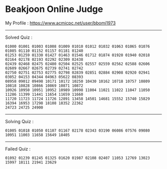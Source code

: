 # Beakjoon Online Judge

My Profile : https://www.acmicpc.net/user/bbomi1973

---

Solved Quiz : 
```
01000 01001 01003 01008 01009 01010 01012 01032 01063 01065 01076 01085 01110 01152 01157 01181 01240
01253 01259 01330 01427 01463 01546 01712 01874 01920 01940 02018 02164 02178 02193 02292 02309 02438
02439 02468 02475 02480 02504 02525 02557 02559 02562 02588 02606 02609 02667 02675 02739 02741 02742
02750 02751 02753 02775 02798 02839 02851 02884 02908 02920 02941 03052 04153 04344 04963 05622 08393
08958 09012 09498 10171 10172 10250 10430 10162 10718 10757 10809 10818 10828 10866 10869 10871 10872
10926 10950 10951 10952 10989 10998 11004 11021 11022 11047 11050 11286 11399 11441 11654 11659 11660
11720 11723 11724 11726 12891 13458 14501 14681 15552 15740 15829 16394 16953 17298 18108 18352 22362
24723 24725 24900
```

---

Solving Quiz :
```
01005 01018 01050 01107 01167 02178 02343 03190 06086 07576 09080 10951 11003 11658 15649 18405
```

---

Failed Quiz :
```
01092 01239 01245 01325 01620 01987 02108 02407 11053 12769 13023 15997 18111 21941 23629
```